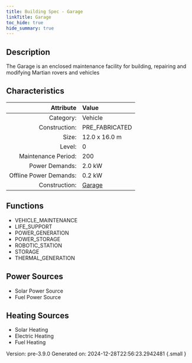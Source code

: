```yaml
---
title: Building Spec - Garage
linkTitle: Garage
toc_hide: true
hide_summary: true
---
```


## Description
The Garage is an enclosed maintenance facility for building, repairing and modifying Martian rovers and vehicles

## Characteristics

| Attribute      | Value |
|--------:|:------|
|Category:|Vehicle|
|Construction:|PRE_FABRICATED|
|Size:|12.0 x 16.0 m|
|Level:|0|
|Maintenance Period:|200|
|Power Demands:|2.0 kW|
|Offline Power Demands:|0.2 kW|
|Construction:|[Garage](/docs/definitions/construction/garage)|

## Functions
      
- VEHICLE_MAINTENANCE
- LIFE_SUPPORT
- POWER_GENERATION
- POWER_STORAGE
- ROBOTIC_STATION
- STORAGE
- THERMAL_GENERATION


## Power Sources
      
- Solar Power Source
- Fuel Power Source

## Heating Sources

- Solar Heating
- Electric Heating
- Fuel Heating

Version: pre-3.9.0 Generated on: 2024-12-28T22:56:23.2942481
{.small }